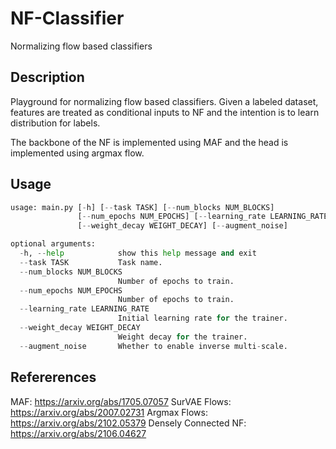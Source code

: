 # NF-Classifier
Normalizing flow based classifiers
## Description ##
Playground for normalizing flow based classifiers. Given a labeled dataset, features are treated as conditional inputs to NF and the intention is to learn distribution for labels.

The backbone of the NF is implemented using MAF and the head is implemented using argmax flow. 

## Usage ##
```python
usage: main.py [-h] [--task TASK] [--num_blocks NUM_BLOCKS]
               [--num_epochs NUM_EPOCHS] [--learning_rate LEARNING_RATE]
               [--weight_decay WEIGHT_DECAY] [--augment_noise]

optional arguments:
  -h, --help            show this help message and exit
  --task TASK           Task name.
  --num_blocks NUM_BLOCKS
                        Number of epochs to train.
  --num_epochs NUM_EPOCHS
                        Number of epochs to train.
  --learning_rate LEARNING_RATE
                        Initial learning rate for the trainer.
  --weight_decay WEIGHT_DECAY
                        Weight decay for the trainer.
  --augment_noise       Whether to enable inverse multi-scale.

```

## Refererences ##
MAF: https://arxiv.org/abs/1705.07057
SurVAE Flows: https://arxiv.org/abs/2007.02731
Argmax Flows: https://arxiv.org/abs/2102.05379
Densely Connected NF: https://arxiv.org/abs/2106.04627
